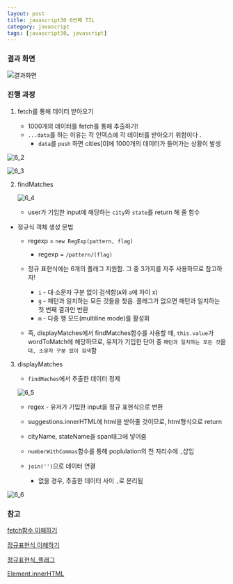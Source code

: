 ```yaml
---
layout: post
title: javascript30 6번째 TIL
category: javascript
tags: [javascript30, javascript]
---
```

### 결과 화면

![결과화면](https://drive.google.com/uc?export=view&id=1iv6tghfClovRJvHeGWyLLIjqVeQLhnc-)


### 진행 과정 

1. fetch를 통해 데이터 받아오기

   - 1000개의 데이터를 fetch를 통해 추출하기!
   - `...data`를 하는 이유는 각 인덱스에 각 데이터를 받아오기 위함이다 .
     - `data`를 `push` 하면 cities[0]에 1000개의 데이터가 들어가는 상황이 발생

![6_2](https://drive.google.com/uc?export=view&id=1SKV52_V1NhCIvpkj7p8Jc94SHsg_91qC)




![6_3](https://drive.google.com/uc?export=view&id=1mqH5DQjX8ad8fCySwJO-m3bpnEoE-g-h)

2. findMatches 

   ![6_4](https://drive.google.com/uc?export=view&id=1DZIMNlAJi4QwOu7Ksw61D0DMn4ER5ZNz)

   - user가 기입한 input에 해당하는 `city`와 `state`를 return 해 줄 함수
   
- 정규식 객체 생성 문법 
  
  - regexp = `new RegExp(pattern, flag)`
     - regexp = `/pattern/(flag)`
  
   - 정규 표현식에는 6개의 플래그 지원함. 그 중 3가지를 자주 사용하므로 참고하자!

     - `i` - 대·소문자 구분 없이 검색함(`A`와 `a`에 차이 x)
     - `g` - 패턴과 일치하는 모든 것들을 찾음. 플래그가 없으면 패턴과 일치하는 첫 번째 결과만 반환
     - `m` - 다중 행 모드(multiline mode)를 활성화
     
   - 즉, displayMatches에서 findMatches함수를 사용할 때,  `this.value`가 wordToMatch에 해당하므로,  유저가 기입한 단어 중 `패턴과 일치하는 모든 것`을 `대, 소문자 구분 없이 검색`함



3. displayMatches

   - `findMaches`에서 추출한 데이터 정제
   
   ![6_5](https://drive.google.com/uc?export=view&id=1XCKX9GaBfwKRwerzR7uoomNsuG5UojKy)
   
   - regex - 유저가 기입한 input을 정규 표현식으로 변환
   - suggestions.innerHTML에 html을 받아줄 것이므로, html형식으로 return 
   
   - cityName, stateName을 span태그에 넣어줌
   
   - `numberWithCommas`함수를 통해 poplulation의 천 자리수에 `,`삽입
   
   - `join('')`으로 데이터 연결
     - 없을 경우, 추출한 데이터 사이 `,`로 분리됨

![6_6](https://drive.google.com/uc?export=view&id=126uhFoOecA-N9SAPZDV7LGKg6yWWSV-c)



### 참고

[fetch함수 이해하기](https://developer.mozilla.org/ko/docs/Web/API/Fetch_API/Fetch%EC%9D%98_%EC%82%AC%EC%9A%A9%EB%B2%95)

[정규표현식 이해하기](https://heropy.blog/2018/10/28/regexp/)

[정규표현식_플래그](https://ko.javascript.info/regexp-introduction)

[Element.innerHTML](https://developer.mozilla.org/ko/docs/Web/API/Element/innerHTML)